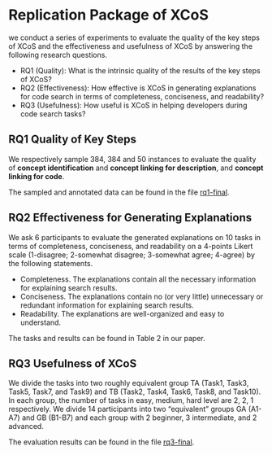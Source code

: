 # Replication Package of XCoS

we conduct a series of experiments to evaluate the quality of the key steps of XCoS and the effectiveness and usefulness of XCoS by answering the following research questions.
* RQ1 (Quality): What is the intrinsic quality of the results of the key steps of XCoS?
* RQ2 (Effectiveness): How effective is XCoS in generating explanations for code search in terms of completeness, conciseness, and readability?
* RQ3 (Usefulness): How useful is XCoS in helping developers during code search tasks?


## RQ1 Quality of Key Steps
We respectively sample 384, 384 and 50 instances to evaluate the quality of **concept identification** and **concept linking for description**, and **concept linking for code**.

The sampled and annotated data can be found in the file [rq1-final]().

## RQ2 Effectiveness for Generating Explanations
We ask 6 participants to evaluate the generated explanations on 10 tasks in terms of completeness, conciseness, and readability on a 4-points Likert scale (1-disagree; 2-somewhat disagree; 3-somewhat agree; 4-agree) by the following statements.
* Completeness. The explanations contain all the necessary information for explaining search results.
* Conciseness. The explanations contain no (or very little) unnecessary or redundant information for explaining search results.
* Readability. The explanations are well-organized and easy to understand.

The tasks and results can be found in Table 2 in our paper.

## RQ3 Usefulness of XCoS
We divide the tasks into two roughly equivalent group TA (Task1, Task3, Task5, Task7, and Task9) and TB (Task2, Task4, Task6, Task8, and Task10). In each group, the number of tasks in easy, medium, hard level are 2, 2, 1 respectively.
We divide 14 participants into two “equivalent” groups GA (A1-A7) and GB (B1-B7) and each group with 2 beginner, 3 intermediate, and 2 advanced.

The evaluation results can be found in the file [rq3-final](./rq3-final.xlsx).
